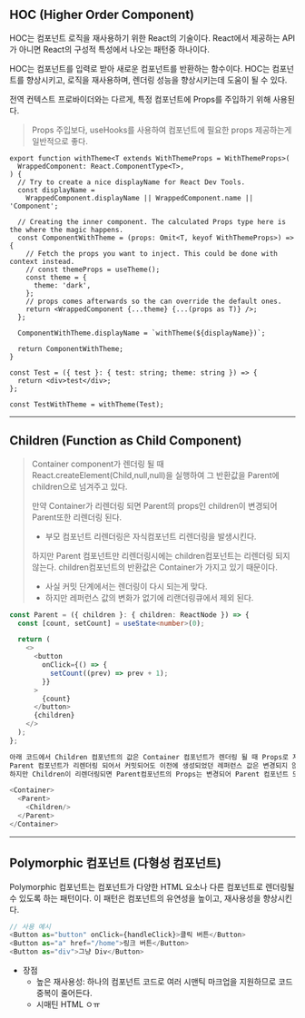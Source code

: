 ## HOC (Higher Order Component)

HOC는 컴포넌트 로직을 재사용하기 위한 React의 기술이다.
React에서 제공하는 API가 아니면 React의 구성적 특성에서 나오는 패턴중 하나이다.

HOC는 컴포넌트를 입력로 받아 새로운 컴포넌트를 반환하는 함수이다.
HOC는 컴포넌트를 향상시키고, 로직을 재사용하며, 렌더링 성능을 향상시키는데 도움이 될 수 있다.

전역 컨텍스트 프로바이더와는 다르게, 특정 컴포넌트에 Props를 주입하기 위해 사용된다.

> Props 주입보다, useHooks를 사용하여 컴포넌트에 필요한 props 제공하는게 일반적으로 좋다.
> 

```tsx
export function withTheme<T extends WithThemeProps = WithThemeProps>(
  WrappedComponent: React.ComponentType<T>,
) {
  // Try to create a nice displayName for React Dev Tools.
  const displayName =
    WrappedComponent.displayName || WrappedComponent.name || 'Component';

  // Creating the inner component. The calculated Props type here is the where the magic happens.
  const ComponentWithTheme = (props: Omit<T, keyof WithThemeProps>) => {
    // Fetch the props you want to inject. This could be done with context instead.
    // const themeProps = useTheme();
    const theme = {
      theme: 'dark',
    };
    // props comes afterwards so the can override the default ones.
    return <WrappedComponent {...theme} {...(props as T)} />;
  };

  ComponentWithTheme.displayName = `withTheme(${displayName})`;

  return ComponentWithTheme;
}

const Test = ({ test }: { test: string; theme: string }) => {
  return <div>test</div>;
};

const TestWithTheme = withTheme(Test);

```

___

## Children (Function as Child Component)

> Container component가 렌더링 될 때 React.createElement(Child,null,null)을 실행하여 그 반환값을 Parent에 children으로 넘겨주고 있다.
>
> 만약 Container가 리렌더링 되면 Parent의 props인 children이 변경되어  Parent또한 리렌더링 된다.
>
> - 부모 컴포넌트 리렌더링은 자식컴포넌트 리렌더링을 발생시킨다.
>
> 하지만 Parent 컴포넌트만 리렌더링시에는 children컴포넌트는 리렌더링 되지 않는다.
> children컴포넌트의 반환값은 Container가 가지고 있기 때문이다.
>
> - 사실 커밋 단계에서는 렌더링이 다시 되는게 맞다.
> - 하지만 레퍼런스 값의 변화가 없기에 리랜더링큐에서 제외 된다.


```ts
const Parent = ({ children }: { children: ReactNode }) => {
  const [count, setCount] = useState<number>(0);

  return (
    <>
      <button
        onClick={() => {
          setCount((prev) => prev + 1);
        }}
      >
        {count}
      </button>
      {children}
    </>
  );
};

아래 코드에서 Children 컴포넌트의 값은 Container 컴포넌트가 렌더링 될 때 Props로 저장된다.
Parent 컴포넌트가 리렌더링 되어서 커밋되어도 이전에 생성되었던 레퍼런스 값은 변경되지 않기에 리랜더링 되지 않는다.
하지만 Children이 리렌더링되면 Parent컴포넌트의 Props는 변경되어 Parent 컴포넌트 또한 리랜더링 된다.

<Container>
  <Parent>
  	<Children/>
  </Parent>
</Container>
```

___

##  Polymorphic 컴포넌트 (다형성 컴포넌트)

Polymorphic 컴포넌트는 컴포넌트가 다양한 HTML 요소나 다른 컴포넌트로 렌더링될 수 있도록 하는 패턴이다. 이 패턴은 컴포넌트의 유연성을 높이고, 재사용성을 향상시킨다.

``` ts
// 사용 예시
<Button as="button" onClick={handleClick}>클릭 버튼</Button>
<Button as="a" href="/home">링크 버튼</Button>
<Button as="div">그냥 Div</Button>
```

- 장점
	- 높은 재사용성: 하나의 컴포넌트 코드로 여러 시맨틱 마크업을 지원하므로 코드 중복이 줄어든다.
	- 시매틴 HTML ㅇㅠ